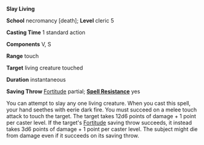  **Slay Living**

**School** necromancy [death]; **Level** cleric 5

**Casting Time** 1 standard action

**Components** V, S

**Range** touch

**Target** living creature touched

**Duration** instantaneous

**Saving Throw** [Fortitude](../combat.md#_fortitude) partial; **[Spell Resistance](../glossary.md#_spell-resistance)** yes

You can attempt to slay any one living creature. When you cast this spell, your hand seethes with eerie dark fire. You must succeed on a melee touch attack to touch the target. The target takes 12d6 points of damage + 1 point per caster level. If the target's [Fortitude](../combat.md#_fortitude) saving throw succeeds, it instead takes 3d6 points of damage + 1 point per caster level. The subject might die from damage even if it succeeds on its saving throw.

